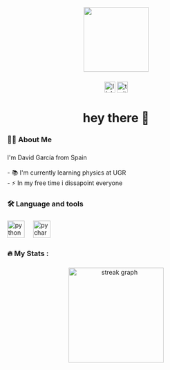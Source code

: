<div align="center">
  <img height="150" src="https://img4.wikia.nocookie.net/__cb20111123100845/simpsons/images/d/db/Estonian_Dwarf.png"  />
</div>

###

<div align="center">
  <img src="https://img.shields.io/static/v1?message=LinkedIn&logo=linkedin&label=&color=0077B5&logoColor=white&labelColor=&style=for-the-badge" height="25" alt="linkedin logo"  />
  <img src="[https://img.shields.io/static/v1?message=Twitter&logo=twitter&label=&color=1DA1F2&logoColor=white&labelColor=&style=for-the-badge](https://twitter.com/davidgc17)" height="25" alt="twitter logo"(https://twitter.com/davidgc17)  />
</div>


###

<h1 align="center">hey there 👋</h1>

###

<h3 align="left">👩‍💻  About Me</h3>

###

<p align="left">I'm David García from Spain <br><br>- 📚 I'm currently learning physics at UGR <br>- ⚡ In my free time i dissapoint everyone</p>

###

<h3 align="left">🛠 Language and tools</h3>

###

<div align="left">
  <img src="https://cdn.jsdelivr.net/gh/devicons/devicon/icons/python/python-original.svg" height="40" alt="python logo"  />
  <img width="12" />
  <img src="https://cdn.jsdelivr.net/gh/devicons/devicon/icons/pycharm/pycharm-original.svg" height="40" alt="pycharm logo"  />
</div>

###

<h3 align="left">🔥   My Stats :</h3>

###

<div align="center">
  <img src="https://streak-stats.demolab.com?user=maurodesouza&locale=en&mode=daily&theme=dark&hide_border=false&border_radius=5&order=3" height="220" alt="streak graph"  />
</div>

###
